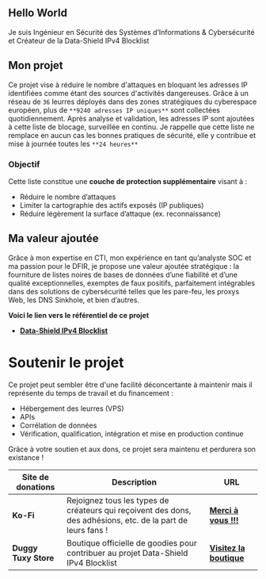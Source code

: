 ## Hello World

Je suis Ingénieur en Sécurité des Systèmes d’Informations & Cybersécurité ​et Créateur de la Data-Shield IPv4 Blocklist

## Mon projet

Ce projet vise à réduire le nombre d'attaques en bloquant les adresses IP identifiées comme étant des sources d'activités dangereuses. Grâce à un réseau de ```36``` leurres déployés dans des zones stratégiques du cyberespace européen, plus de ```**9240 adresses IP uniques**``` sont collectées quotidiennement. Après analyse et validation, les adresses IP sont ajoutées à cette liste de blocage, surveillée en continu. Je rappelle que cette liste ne remplace en aucun cas les bonnes pratiques de sécurité, elle y contribue et mise à journée toutes les ```**24 heures**```

### Objectif

Cette liste constitue une **couche de protection supplémentaire** visant à :

- Réduire le nombre d’attaques
- Limiter la cartographie des actifs exposés (IP publiques)
- Réduire légèrement la surface d’attaque (ex. reconnaissance)

## Ma valeur ajoutée

Grâce à mon expertise en CTI, mon expérience en tant qu’analyste SOC et ma passion pour le DFIR, je propose une valeur ajoutée stratégique : la fourniture de listes noires de bases de données d’une fiabilité et d’une qualité exceptionnelles, exemptes de faux positifs, parfaitement intégrables dans des solutions de cybersécurité telles que les pare-feu, les proxys Web, les DNS Sinkhole, et bien d’autres.

**Voici le lien vers le référentiel de ce projet**

- [**Data-Shield IPv4 Blocklist**](https://github.com/duggytuxy/Data-Shield_IPv4_Blocklist)

# Soutenir le projet

Ce projet peut sembler être d'une facilité déconcertante à maintenir mais il représente du temps de travail et du financement :

- Hébergement des leurres (VPS)
- APIs
- Corrélation de données
- Vérification, qualification, intégration et mise en production continue

Grâce à votre soutien et aux dons, ce projet sera maintenu et perdurera son existance !

| **Site de donations** | **Description** | **URL** |
|---|---|---|
| **Ko-Fi** | Rejoignez tous les types de créateurs qui reçoivent des dons, des adhésions, etc. de la part de leurs fans ! | [**Merci à vous !!!**](https://ko-fi.com/laurentmduggytuxy) |
| **Duggy Tuxy Store** | Boutique officielle de goodies pour contribuer au projet Data-Shield IPv4 Blocklist | [**Visitez la boutique**](https://duggy-tuxy.myspreadshop.be/) |